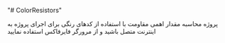 "# ColorResistors" 

پروژه محاسبه مقدار اهمی مقاومت با استفاده از کدهای رنگی
برای اجرای پروژه به اینترنت متصل باشید و از مرورگر فایرفاکس استفاده نمایید
